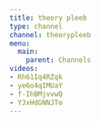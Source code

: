 ```yaml
---
title: theory pleeb
type: channel
channel: theorypleeb
menu:
  main:
    parent: Channels
videos:
- Rh61Iq4RZqk
- ye6o4qIMUaY
- f-IhBMjvvwQ
- YJxHdGNNJTo
---
```

